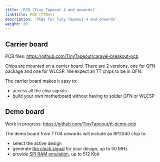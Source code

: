 ```yaml
---
title: 'PCB (Tiny Tapeout 4 and onwards)'
linkTitle: PCB (TT04+)
description: 'PCBs for Tiny Tapeout 4 and onwards'
weight: 20
---
```


## Carrier board

PCB files: https://github.com/TinyTapeout/caravel-breakout-pcb

Chips are mounted on a carrier board. There are 2 versions, one for QFN package and one for WLCSP.
We expect all TT chips to be in QFN.

The carrier board makes it easy to:

* access all the chip signals
* build your own motherboard without having to solder QFN or WLCSP

## Demo board

Work in progress: https://github.com/TinyTapeout/tt-demo-pcb

The demo board from TT04 onwards will include an RP2040 chip to:

* select the active design
* generate [the clock signal](../clock/) for your design, up to 50 MHz
* provide [SPI RAM emulation](https://github.com/MichaelBell/spi-ram-emu), up to 512 Kbit

